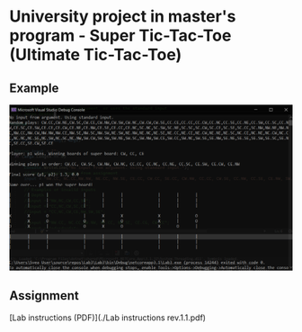 # University project in master's program - Super Tic-Tac-Toe (Ultimate Tic-Tac-Toe)

## Example

![Example](Example.png?raw=true "Example")

## Assignment

[Lab instructions (PDF)](./Lab instructions rev.1.1.pdf)
